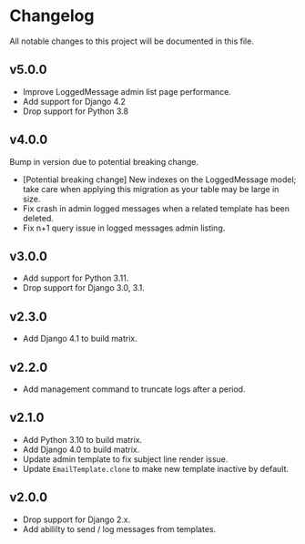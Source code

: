 # Changelog

All notable changes to this project will be documented in this file.

## v5.0.0

* Improve LoggedMessage admin list page performance.
* Add support for Django 4.2
* Drop support for Python 3.8

## v4.0.0

Bump in version due to potential breaking change.

* [Potential breaking change] New indexes on the LoggedMessage model; take
care when applying this migration as your table may be large in size.
* Fix crash in admin logged messages when a related template has been deleted.
* Fix n+1 query issue in logged messages admin listing.

## v3.0.0

* Add support for Python 3.11.
* Drop support for Django 3.0, 3.1.

## v2.3.0

* Add Django 4.1 to build matrix.

## v2.2.0

* Add management command to truncate logs after a period.

## v2.1.0

* Add Python 3.10 to build matrix.
* Add Django 4.0 to build matrix.
* Update admin template to fix subject line render issue.
* Update `EmailTemplate.clone` to make new template inactive by default.

## v2.0.0

* Drop support for Django 2.x.
* Add abililty to send / log messages from templates.
